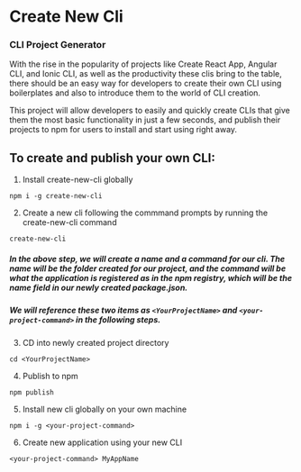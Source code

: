 # Create New Cli

### CLI Project Generator

With the rise in the popularity of projects like Create React App, Angular CLI, and Ionic CLI, as well as the productivity these clis bring to the table, there should be an easy way for developers to create their own CLI using boilerplates and also to introduce them to the world of CLI creation.

This project will allow developers to easily and quickly create CLIs that give them the most basic functionality in just a few seconds, and publish their projects to npm for users to install and start using right away.

## To create and publish your own CLI:

1. Install create-new-cli globally   
```
npm i -g create-new-cli
```

2. Create a new cli following the commmand prompts by running the create-new-cli command   
```
create-new-cli
```

##### In the above step, we will create a name and a command for our cli. The name will be the folder created for our project, and the command will be what the application is registered as in the npm registry, which will be the name field in our newly created package.json.

##### We will reference these two items as `<YourProjectName>` and `<your-project-command>` in the following steps.

3. CD into newly created project directory   
```
cd <YourProjectName>
```

4. Publish to npm   
```
npm publish
```

5. Install new cli globally on your own machine   
```
npm i -g <your-project-command>
```

6. Create new application using your new CLI   
```
<your-project-command> MyAppName
````

